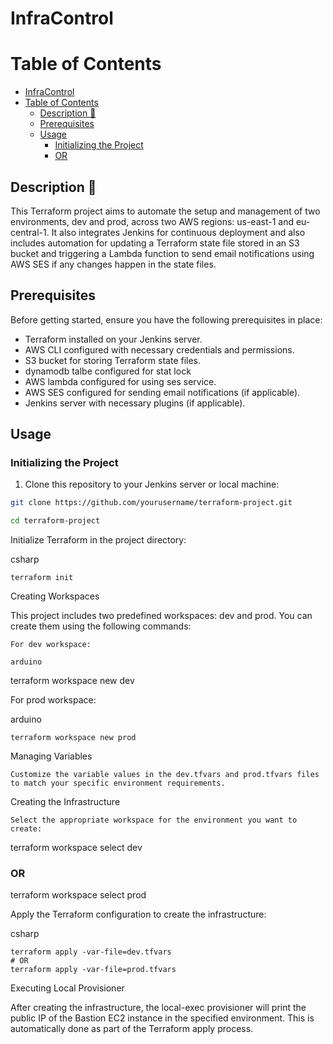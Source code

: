 #  InfraControl

Table of Contents
==================

- [InfraControl](#infracontrol)
- [Table of Contents](#table-of-contents)
  - [Description 🧐](#description-)
  - [Prerequisites](#prerequisites)
  - [Usage](#usage)
    - [Initializing the Project](#initializing-the-project)
    - [OR](#or)
  



## Description 🧐
This Terraform project aims to automate the setup and management of two environments, dev and prod, across two AWS regions: us-east-1 and eu-central-1. It also integrates Jenkins for continuous deployment and also includes automation for updating a Terraform state file stored in an S3 bucket and triggering a Lambda function to send email notifications using AWS SES if any changes happen in the state files.

## Prerequisites

Before getting started, ensure you have the following prerequisites in place:

* Terraform installed on your Jenkins server.
* AWS CLI configured with necessary credentials and permissions.
* S3 bucket for storing Terraform state files.
* dynamodb talbe configured for stat lock
* AWS lambda configured for using ses service.
* AWS SES configured for sending email notifications (if applicable).
* Jenkins server with necessary plugins (if applicable).

## Usage
### Initializing the Project

1. Clone this repository to your Jenkins server or local machine:
```bash
git clone https://github.com/yourusername/terraform-project.git
```
```bash
cd terraform-project
```

Initialize Terraform in the project directory:

csharp

    terraform init

Creating Workspaces

This project includes two predefined workspaces: dev and prod. You can create them using the following commands:

    For dev workspace:

    arduino

terraform workspace new dev

For prod workspace:

arduino

    terraform workspace new prod

Managing Variables

    Customize the variable values in the dev.tfvars and prod.tfvars files to match your specific environment requirements.

Creating the Infrastructure

    Select the appropriate workspace for the environment you want to create:


terraform workspace select dev
### OR
terraform workspace select prod

Apply the Terraform configuration to create the infrastructure:

csharp

    terraform apply -var-file=dev.tfvars
    # OR
    terraform apply -var-file=prod.tfvars

Executing Local Provisioner

After creating the infrastructure, the local-exec provisioner will print the public IP of the Bastion EC2 instance in the specified environment. This is automatically done as part of the Terraform apply process.